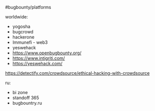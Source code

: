 #bugbounty/platforms

worldwide:
* yogosha
* bugcrowd
* hackerone
* Immunefi - web3
* yeswehack
* https://www.openbugbounty.org/
* https://www.intigriti.com/
* https://yeswehack.com/

https://detectify.com/crowdsource/ethical-hacking-with-crowdsource

ru:
* bi zone
* standoff 365
* bugbountry.ru